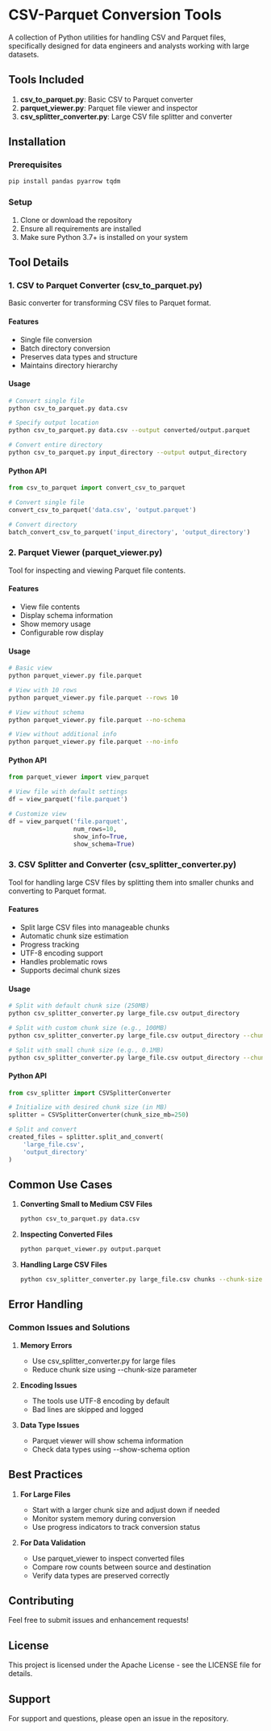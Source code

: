 # CSV-Parquet Conversion Tools

A collection of Python utilities for handling CSV and Parquet files, specifically designed for data engineers and analysts working with large datasets.

## Tools Included

1. **csv_to_parquet.py**: Basic CSV to Parquet converter
2. **parquet_viewer.py**: Parquet file viewer and inspector
3. **csv_splitter_converter.py**: Large CSV file splitter and converter

## Installation

### Prerequisites
```bash
pip install pandas pyarrow tqdm
```

### Setup
1. Clone or download the repository
2. Ensure all requirements are installed
3. Make sure Python 3.7+ is installed on your system

## Tool Details

### 1. CSV to Parquet Converter (csv_to_parquet.py)
Basic converter for transforming CSV files to Parquet format.

#### Features
- Single file conversion
- Batch directory conversion
- Preserves data types and structure
- Maintains directory hierarchy

#### Usage
```bash
# Convert single file
python csv_to_parquet.py data.csv

# Specify output location
python csv_to_parquet.py data.csv --output converted/output.parquet

# Convert entire directory
python csv_to_parquet.py input_directory --output output_directory
```

#### Python API
```python
from csv_to_parquet import convert_csv_to_parquet

# Convert single file
convert_csv_to_parquet('data.csv', 'output.parquet')

# Convert directory
batch_convert_csv_to_parquet('input_directory', 'output_directory')
```

### 2. Parquet Viewer (parquet_viewer.py)
Tool for inspecting and viewing Parquet file contents.

#### Features
- View file contents
- Display schema information
- Show memory usage
- Configurable row display

#### Usage
```bash
# Basic view
python parquet_viewer.py file.parquet

# View with 10 rows
python parquet_viewer.py file.parquet --rows 10

# View without schema
python parquet_viewer.py file.parquet --no-schema

# View without additional info
python parquet_viewer.py file.parquet --no-info
```

#### Python API
```python
from parquet_viewer import view_parquet

# View file with default settings
df = view_parquet('file.parquet')

# Customize view
df = view_parquet('file.parquet', 
                  num_rows=10,
                  show_info=True,
                  show_schema=True)
```

### 3. CSV Splitter and Converter (csv_splitter_converter.py)
Tool for handling large CSV files by splitting them into smaller chunks and converting to Parquet format.

#### Features
- Split large CSV files into manageable chunks
- Automatic chunk size estimation
- Progress tracking
- UTF-8 encoding support
- Handles problematic rows
- Supports decimal chunk sizes

#### Usage
```bash
# Split with default chunk size (250MB)
python csv_splitter_converter.py large_file.csv output_directory

# Split with custom chunk size (e.g., 100MB)
python csv_splitter_converter.py large_file.csv output_directory --chunk-size 100

# Split with small chunk size (e.g., 0.1MB)
python csv_splitter_converter.py large_file.csv output_directory --chunk-size 0.1
```

#### Python API
```python
from csv_splitter import CSVSplitterConverter

# Initialize with desired chunk size (in MB)
splitter = CSVSplitterConverter(chunk_size_mb=250)

# Split and convert
created_files = splitter.split_and_convert(
    'large_file.csv',
    'output_directory'
)
```

## Common Use Cases

1. **Converting Small to Medium CSV Files**
   ```bash
   python csv_to_parquet.py data.csv
   ```

2. **Inspecting Converted Files**
   ```bash
   python parquet_viewer.py output.parquet
   ```

3. **Handling Large CSV Files**
   ```bash
   python csv_splitter_converter.py large_file.csv chunks --chunk-size 100
   ```

## Error Handling

### Common Issues and Solutions

1. **Memory Errors**
   - Use csv_splitter_converter.py for large files
   - Reduce chunk size using --chunk-size parameter

2. **Encoding Issues**
   - The tools use UTF-8 encoding by default
   - Bad lines are skipped and logged

3. **Data Type Issues**
   - Parquet viewer will show schema information
   - Check data types using --show-schema option

## Best Practices

1. **For Large Files**
   - Start with a larger chunk size and adjust down if needed
   - Monitor system memory during conversion
   - Use progress indicators to track conversion status

2. **For Data Validation**
   - Use parquet_viewer to inspect converted files
   - Compare row counts between source and destination
   - Verify data types are preserved correctly

## Contributing

Feel free to submit issues and enhancement requests!

## License

This project is licensed under the Apache License - see the LICENSE file for details.

## Support

For support and questions, please open an issue in the repository.
